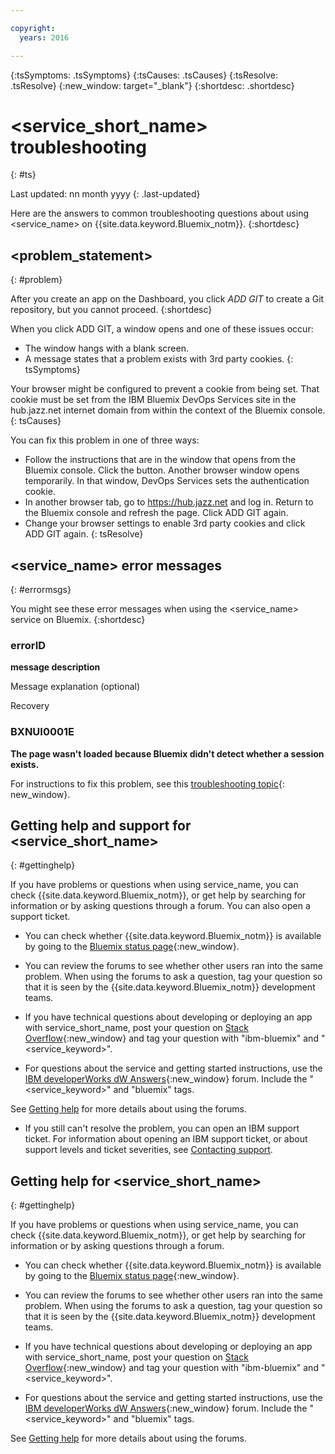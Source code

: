 ```yaml
---

copyright:
  years: 2016

---
```

<!-- Copyright info at top of file: REQUIRED
    The copyright info is YAML content that must occur at the top of the MD file, before attributes are listed.
    It must be --- surrounded by 3 dashes ---
    The value "years" can contain just one year or a two years separated by a comma. (years: 2014, 2016)
    Indentation as per the previous template must be preserved.
-->

<!-- Common attributes used in the template are defined as follows: -->
{:tsSymptoms: .tsSymptoms} 
{:tsCauses: .tsCauses} 
{:tsResolve: .tsResolve} 
{:new_window: target="_blank"}
{:shortdesc: .shortdesc}

# <service_short_name> troubleshooting
{: #ts}
<!-- Provide an appropriate ID above -->
Last updated: nn month yyyy
{: .last-updated}

<!-- This is the template for troubleshooting topics.  -->

<!-- The short description section should include the service long name and "Bluemix" for search optimization. Example short description: -->

Here are the answers to common troubleshooting questions about using <service_name> on {{site.data.keyword.Bluemix_notm}}.
{:shortdesc}


<!-- Example problem statement title: "Cannot add Git repository" -->

## <problem_statement>
{: #problem}

<!-- This is the template for a problem topic.  -->

<!-- The short description section contains a brief description of problem. For example:  -->

After you create an app on the Dashboard, you click *ADD GIT* to create a Git repository, but you cannot proceed.
{:shortdesc}

<!-- The symptoms section contains a description of problem symptoms. For example:  -->
When you click ADD GIT, a window opens and one of these issues occur:
- The window hangs with a blank screen.
- A message states that a problem exists with 3rd party cookies.
{: tsSymptoms}

<!-- The causes section contains a brief explanation of what causes the problem. For example:  -->
Your browser might be configured to prevent a cookie from being set. That cookie must be set from the IBM Bluemix DevOps Services site in the hub.jazz.net internet domain from within the context of the Bluemix console.
{: tsCauses}

<!-- The resolve section contains steps to resolve the problem. For example:  -->
You can fix this problem in one of three ways:
- Follow the instructions that are in the window that opens from the Bluemix console. Click the button. Another browser window opens temporarily. In that window, DevOps Services sets the authentication cookie.
- In another browser tab, go to https://hub.jazz.net and log in. Return to the Bluemix console and refresh the page. Click ADD GIT again.
- Change your browser settings to enable 3rd party cookies and click ADD GIT again. 
{: tsResolve}

## <service_name> error messages
{: #errormsgs}

You might see these error messages when using the <service_name> service on Bluemix.
{:shortdesc}

### errorID
**message description**

Message explanation (optional)

Recovery

### BXNUI0001E
**The page wasn't loaded because Bluemix didn't detect whether a session exists.** 

For instructions to fix this problem, see this [troubleshooting topic](https://www.{DomainName}/docs/troubleshoot/accessing.html#tr_err){: new_window}.

<!-- Add a heading and content for how to get help and support. Use this template for beta and GA services:  -->
## Getting help and support for <service_short_name> 
{: #gettinghelp}

If you have problems or questions when using service_name, you can check {{site.data.keyword.Bluemix_notm}}, or get help by searching for information or by asking questions through a forum. You can also open a support ticket. 

* You can check whether {{site.data.keyword.Bluemix_notm}} is available by going to the [Bluemix status page](https://developer.ibm.com/bluemix/support/#status){:new_window}.

* You can review the forums to see whether other users ran into the same problem. When using the forums to ask a question, tag your question so that it is seen by the {{site.data.keyword.Bluemix_notm}} development teams.
<!--Insert the appropriate Stack Overflow tag for your service for <service_keyword> in URL and text below:  -->
  * If you have technical questions about developing or deploying an app with service_short_name, post your question on [Stack Overflow](http://stackoverflow.com/search?q=<service_keyword>+ibm-bluemix){:new_window} and tag your question with "ibm-bluemix" and "<service_keyword>".
<!--Insert the appropriate dW Answers tag for your service for <service_keyword> in URL below:  -->
  * For questions about the service and getting started instructions, use the [IBM developerWorks dW Answers](https://developer.ibm.com/answers/topics/<service_name>/?smartspace=bluemix){:new_window} forum. Include the  "<service_keyword>" and "bluemix" tags.

See [Getting help](https://www.{DomainName}/docs/support/index.html#getting-help) for more details about using the forums.

* If you still can't resolve the problem, you can open an IBM support ticket. For information about opening an IBM support ticket, or about support levels and ticket severities, see [Contacting support](https://www.{DomainName}/docs/support/index.html#contacting-support).

<!--Add a heading and content for how to get help. (Support not available for experimental.) Use this template for experimental services:  -->
## Getting help for <service_short_name> 
{: #gettinghelp}

If you have problems or questions when using service_name, you can check {{site.data.keyword.Bluemix_notm}}, or get help by searching for information or by asking questions through a forum.  

* You can check whether {{site.data.keyword.Bluemix_notm}} is available by going to the [Bluemix status page](https://developer.ibm.com/bluemix/support/#status){:new_window}.

* You can review the forums to see whether other users ran into the same problem. When using the forums to ask a question, tag your question so that it is seen by the {{site.data.keyword.Bluemix_notm}} development teams.
<!--Insert the appropriate Stack Overflow tag for your service for <service_keyword> in URL and text below:  -->
  * If you have technical questions about developing or deploying an app with service_short_name, post your question on [Stack Overflow](http://stackoverflow.com/search?q=<service_keyword>+ibm-bluemix){:new_window} and tag your question with "ibm-bluemix" and "<service_keyword>".
<!--Insert the appropriate dW Answers tag for your service for <service_keyword> in URL below:  -->
  * For questions about the service and getting started instructions, use the [IBM developerWorks dW Answers](https://developer.ibm.com/answers/topics/<service_name>/?smartspace=bluemix){:new_window} forum. Include the  "<service_keyword>" and "bluemix" tags.

See [Getting help](https://www.{DomainName}/docs/support/index.html#getting-help) for more details about using the forums.
